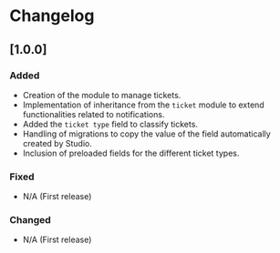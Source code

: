 # Changelog

## [1.0.0] 
### Added
- Creation of the module to manage tickets.
- Implementation of inheritance from the `ticket` module to extend functionalities related to notifications.
- Added the `ticket type` field to classify tickets.
- Handling of migrations to copy the value of the field automatically created by Studio.
- Inclusion of preloaded fields for the different ticket types.

### Fixed
- N/A (First release)

### Changed
- N/A (First release)